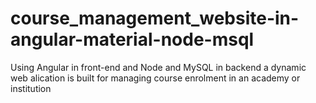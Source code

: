 # course_management_website-in-angular-material-node-msql
Using Angular in front-end and Node and MySQL in backend a dynamic web alication is built for managing course enrolment in an academy or institution
